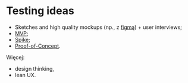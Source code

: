# Testing ideas

- Sketches and high quality mockups (np., z [figmą](https://www.figma.com/best-practices/)) + user interviews;
- [MVP](https://blog.crisp.se/2016/01/25/henrikkniberg/making-sense-of-mvp);
- [Spike](https://web.archive.org/web/20180712125321/https://scrumalliance.org/learn-about-scrum/agile-atlas/agile-atlas-commentaries/may-2014/spikes-in-scrum-the-exception,-not-the-rule);
- [Proof-of-Concept](https://codilime.com/blog/what-is-a-proof-of-concept-and-why-do-you-need-one/).

Więcej:

- design thinking,
- lean UX.
